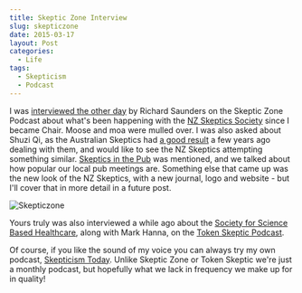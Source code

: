 ```yaml
---
title: Skeptic Zone Interview
slug: skepticzone
date: 2015-03-17
layout: Post
categories:
  - Life
tags:
  - Skepticism
  - Podcast
---
```


I was [interviewed the other day](http://skepticzone.libsyn.com/the-skeptic-zone-334-11mar2015) by Richard Saunders on the Skeptic Zone Podcast about what's been happening with the [NZ Skeptics Society](http://skeptics.nz/) since I became Chair. Moose and moa were mulled over. I was also asked about Shuzi Qi, as the Australian Skeptics had [a good result](http://www.skeptics.com.au/latest/news/if-you-knew-shuzi/) a few years ago dealing with them, and would like to see the NZ Skeptics attempting something similar. [Skeptics in the Pub](http://skepticsinthepub.net.nz/) was mentioned, and we talked about how popular our local pub meetings are. Something else that came up was the new look of the NZ Skeptics, with a new journal, logo and website - but I'll cover that in more detail in a future post.

<!-- more -->

![Skepticzone](http://blogs.discovermagazine.com/badastronomy/files/2010/09/skepticzone_logo.jpg)

Yours truly was also interviewed a while ago about the [Society for Science Based Healthcare](http://sbh.nz/), along with Mark Hanna, on the [Token Skeptic Podcast](http://tokenskeptic.org/2014/09/16/episode-one-hundred-and-eighty-seven-on-the-society-for-science-based-healthcare/).

Of course, if you like the sound of my voice you can always try my own podcast, [Skepticism Today](http://skepticism.today/). Unlike Skeptic Zone or Token Skeptic we're just a monthly podcast, but hopefully what we lack in frequency we make up for in quality!
